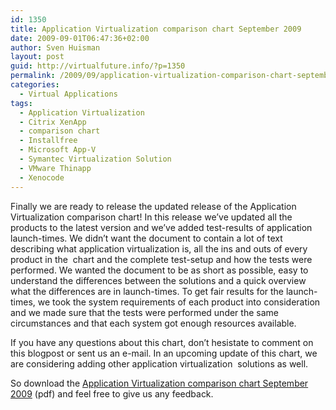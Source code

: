 ```yaml
---
id: 1350
title: Application Virtualization comparison chart September 2009
date: 2009-09-01T06:47:36+02:00
author: Sven Huisman
layout: post
guid: http://virtualfuture.info/?p=1350
permalink: /2009/09/application-virtualization-comparison-chart-september-2009/
categories:
  - Virtual Applications
tags:
  - Application Virtualization
  - Citrix XenApp
  - comparison chart
  - Installfree
  - Microsoft App-V
  - Symantec Virtualization Solution
  - VMware Thinapp
  - Xenocode
---
```

Finally we are ready to release the updated release of the Application Virtualization comparison chart! In this release we&#8217;ve updated all the products to the latest version and we&#8217;ve added test-results of application launch-times. We didn&#8217;t want the document to contain a lot of text describing what application virtualization is, all the ins and outs of every product in the  chart and the complete test-setup and how the tests were performed. We wanted the document to be as short as possible, easy to understand the differences between the solutions and a quick overview what the differences are in launch-times. <!--more-->To get fair results for the launch-times, we took the system requirements of each product into consideration and we made sure that the tests were performed under the same circumstances and that each system got enough resources available.

If you have any questions about this chart, don&#8217;t hesistate to comment on this blogpost or sent us an e-mail. In an upcoming update of this chart, we are considering adding other application virtualization  solutions as well.

So download the <a title="Application Virtualization comparison chart" href="https://svenhuisman.com/wp-content/uploads/2009/08/ApplicationVirtCompChart2009.pdf" target="_blank">Application Virtualization comparison chart September 2009</a> (pdf) and feel free to give us any feedback.